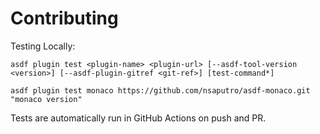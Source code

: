 # Contributing

Testing Locally:

```shell
asdf plugin test <plugin-name> <plugin-url> [--asdf-tool-version <version>] [--asdf-plugin-gitref <git-ref>] [test-command*]

asdf plugin test monaco https://github.com/nsaputro/asdf-monaco.git "monaco version"
```

Tests are automatically run in GitHub Actions on push and PR.
